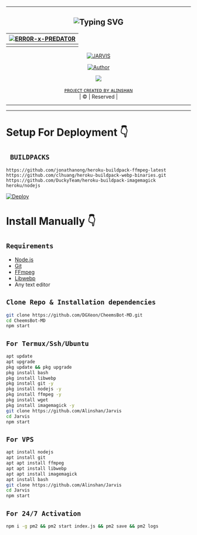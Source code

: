 ----------
<div align="center">
  
## ![Typing SVG](https://readme-typing-svg.herokuapp.com?font=Rockstar-ExtraBold&color=F33A6A&lines=WELCOME+TO+JARVIS+WA+BOT+REPO)

</div>
  <div align="center">
  
[![ERR0R-x-PREDAT0R](https://github.com/Alinshan.png?size=200)](https://github.com/Alinshan) |
----|
[](https://github.com/afnanplk)  |
  </div>
  
  <div align="center">
<a href="#"><img title="JARVIS" src="https://img.shields.io/badge/-Jarvis%20-green?colorA=%23ff0000&colorB=%23017e40&style=for-the-badge"></a>
</p>
  <p align="center">
<a href="https://github.com/Alinshan"><img title="Author" src="https://img.shields.io/badge/AUTHOR-ALINSHAN-grey%2Fblue?color=blue&style=for-the-badge&logo=whatsapp">
</p>
  <p align="center"> 
  <a href="https://wa.me/918592068706"><img src="https://img.shields.io/badge/WhatsApp-25D366?style=for-the-badge&logo=whatsapp&logoColor=white" />
</p>
</div>
<p align="center">
ᴘʀᴏᴊᴇᴄᴛ ᴄʀᴇᴀᴛᴇᴅ ʙʏ <a href="https://github.com/Alinshan">ᴀʟɪɴsʜᴀɴ</a>
    <br>
       | © |
        Reserved |
    <br> 
</p>


----------


----------

# Setup For Deployment 👇


## ` BUILDPACKS`

```
https://github.com/jonathanong/heroku-buildpack-ffmpeg-latest
https://github.com/clhuang/heroku-buildpack-webp-binaries.git
https://github.com/DuckyTeam/heroku-buildpack-imagemagick
heroku/nodejs
```

[![Deploy](https://www.herokucdn.com/deploy/button.svg)](https://heroku.com/deploy?template=https://github.com/Alinshan/Jarvis/)

# Install Manually 👇
## `Requirements`
* [Node.js](https://nodejs.org/en/)
* [Git](https://git-scm.com/downloads)
* [FFmpeg](https://github.com/BtbN/FFmpeg-Builds/releases/download/autobuild-2020-12-08-13-03/ffmpeg-n4.3.1-26-gca55240b8c-win64-gpl-4.3.zip)
* [Libwebp](https://developers.google.com/speed/webp/download)
* Any text editor
## `Clone Repo & Installation dependencies`
```bash
git clone https://github.com/DGXeon/CheemsBot-MD.git
cd CheemsBot-MD
npm start
```
## `For Termux/Ssh/Ubuntu`
```bash
apt update
apt upgrade
pkg update && pkg upgrade
pkg install bash
pkg install libwebp
pkg install git -y
pkg install nodejs -y 
pkg install ffmpeg -y 
pkg install wget
pkg install imagemagick -y
git clone https://github.com/Alinshan/Jarvis
cd Jarvis
npm start
```
## `For VPS`
```bash
apt install nodejs 
apt install git 
apt apt install ffmpeg 
apt apt install libwebp 
apt apt install imagemagick
apt install bash
git clone https://github.com/Alinshan/Jarvis
cd Jarvis
npm start
```
## `For 24/7 Activation`
```bash
npm i -g pm2 && pm2 start index.js && pm2 save && pm2 logs
```
